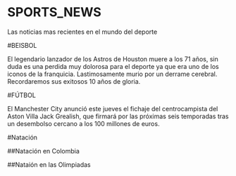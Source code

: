 # SPORTS_NEWS

Las noticias mas recientes en el mundo del deporte

#BEISBOL

El legendario lanzador de los Astros de Houston muere a los 71 años, sin duda es una perdida muy dolorosa para el deporte 
ya que era uno de los iconos de la franquicia. Lastimosamente murio por un derrame cerebral. Recordaremos sus exitosos 10 años de gloria.

#FÚTBOL

El Manchester City anunció este jueves el fichaje del centrocampista del Aston Villa Jack Grealish, 
que firmará por las próximas seis temporadas tras un desembolso cercano a los 100 millones de euros.

#Natación 

##Natación en Colombia 

##Nataión en las Olimpiadas 

